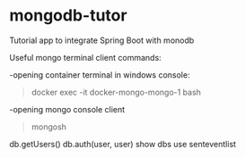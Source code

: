 # mongodb-tutor
Tutorial app to integrate Spring Boot with monodb

Useful mongo terminal client commands:

-opening container terminal in windows console:

>docker exec -it docker-mongo-mongo-1 bash

-opening mongo console client

>mongosh

db.getUsers()
db.auth(user, user)
show dbs
use senteventlist